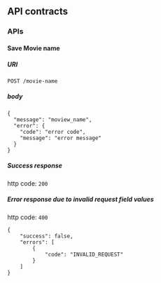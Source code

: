 ## API contracts

### APIs  

#### Save Movie name

##### URI
``
POST /movie-name
``

##### body
```
{
  "message": "moview_name",
  "error": {
    "code": "error code",
    "message": "error message"
  }
}
```

##### Success response
http code: `200`

##### Error response due to invalid request field values
http code: `400`
```
{
    "success": false,
    "errors": [
        {
            "code": "INVALID_REQUEST"
        }
    ]
}
```